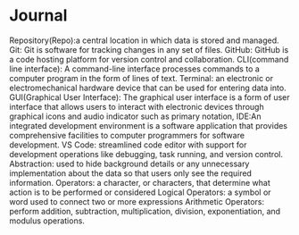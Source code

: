 # Journal
Repository(Repo):a central location in which data is stored and managed.
Git: Git is software for tracking changes in any set of files.
GitHub: GitHub is a code hosting platform for version control and collaboration. 
CLI(command line interface): A command-line interface processes commands to a computer program in the form of lines of text. 
Terminal: an electronic or electromechanical hardware device that can be used for entering data into.
GUI(Graphical User Interface): The graphical user interface is a form of user interface that allows users to interact with electronic devices through graphical icons and audio indicator such as primary notation,
IDE:An integrated development environment is a software application that provides comprehensive facilities to computer programmers for software development. 
VS Code: streamlined code editor with support for development operations like debugging, task running, and version control.
Abstraction: used to hide background details or any unnecessary implementation about the data so that users only see the required information.
Operators: a character, or characters, that determine what action is to be performed or considered
Logical Operators: a symbol or word used to connect two or more expressions 
Arithmetic Operators: perform addition, subtraction, multiplication, division, exponentiation, and modulus operations.
